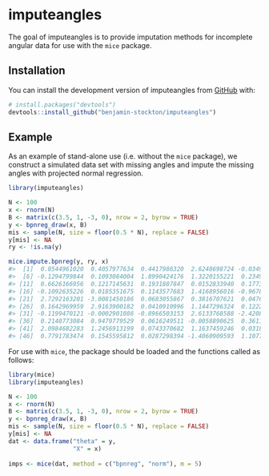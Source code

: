 
<!-- README.md is generated from README.Rmd. Please edit that file -->

# imputeangles

<!-- badges: start -->
<!-- badges: end -->

The goal of imputeangles is to provide imputation methods for incomplete
angular data for use with the `mice` package.

## Installation

You can install the development version of imputeangles from
[GitHub](https://github.com/) with:

``` r
# install.packages("devtools")
devtools::install_github("benjamin-stockton/imputeangles")
```

## Example

As an example of stand-alone use (i.e. without the `mice` package), we
construct a simulated data set with missing angles and impute the
missing angles with projected normal regression.

``` r
library(imputeangles)

N <- 100
x <- rnorm(N)
B <- matrix(c(3.5, 1, -3, 0), nrow = 2, byrow = TRUE)
y <- bpnreg_draw(x, B)
mis <- sample(N, size = floor(0.5 * N), replace = FALSE)
y[mis] <- NA
ry <- !is.na(y)

mice.impute.bpnreg(y, ry, x)
#>  [1]  0.0544961020  0.4057977634  0.4417986320  2.6248698724 -0.0349158443
#>  [6] -0.1294799844  0.1093084004  1.8990424176  1.3220155221  0.2349145377
#> [11]  0.6626166956  0.1217145631  0.1931887847  0.0152833940  0.1773839240
#> [16] -0.1092635226  0.0185351675  0.1143577683  1.4168956016 -0.9678250118
#> [21]  2.7292163201 -3.0081450186  0.0683055867  0.3816707621  0.0476781058
#> [26]  0.1642969959  2.9163900182  0.0410910996  1.1447296324  0.1222311727
#> [31] -0.1199470121 -0.0002901086 -0.8966503153  2.6133768588 -2.4208888052
#> [36]  0.2140773084  0.9479779529  0.0616249511 -0.0058890625  0.3611101524
#> [41]  2.0984682283  1.2456913199  0.0743370682  1.1637459246  0.0318694504
#> [46]  0.7791783474  0.1545595812  0.0287298394 -1.4060909593  1.1077332961
```

For use with `mice`, the package should be loaded and the functions
called as follows:

``` r
library(mice)
library(imputeangles)

N <- 100
x <- rnorm(N)
B <- matrix(c(3.5, 1, -3, 0), nrow = 2, byrow = TRUE)
y <- bpnreg_draw(x, B)
mis <- sample(N, size = floor(0.5 * N), replace = FALSE)
y[mis] <- NA
dat <- data.frame("theta" = y, 
                  "X" = x)
                  
imps <- mice(dat, method = c("bpnreg", "norm"), m = 5)
```
